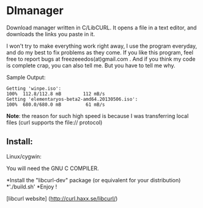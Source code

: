 Dlmanager
========
Download manager written in C/LibCURL. It opens a file in a text editor, and downloads the links you paste in it.

I won't try to make everything work right away, I use the program everyday, and do my best to fix problems as they come.
If you like this program, feel free to report bugs at freezeeedos(at)gmail.com .
And if you think my code is complete crap, you can also tell me. But you have to tell me why.

Sample Output:

    Getting 'winpe.iso':
    100%  112.8/112.8 mB        112 mB/s        
    Getting 'elementaryos-beta2-amd64.20130506.iso':
    100%  680.0/680.0 mB         61 mB/s
**Note**: the reason for such high speed is because I was transferring local files (curl supports the file:// protocol)

Install:
--------

Linux/cygwin:

You will need the GNU C COMPILER.

*Install the "libcurl-dev" package (or equivalent for your distribution)
*'./build.sh'
*Enjoy !

[libcurl website] (http://curl.haxx.se/libcurl/)
